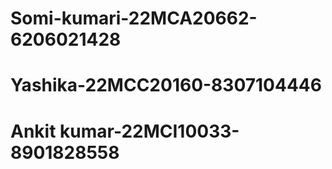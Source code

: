 # Somi-kumari-22MCA20662-6206021428
# Yashika-22MCC20160-8307104446
# Ankit kumar-22MCI10033-8901828558

